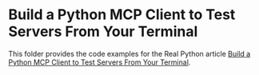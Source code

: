 # Build a Python MCP Client to Test Servers From Your Terminal

This folder provides the code examples for the Real Python article [Build a Python MCP Client to Test Servers From Your Terminal](https://realpython.com/python-mcp-client/).